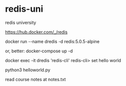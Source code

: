 # redis-uni
redis university


https://hub.docker.com/_/redis

docker run --name dredis -d redis:5.0.5-alpine

or, better:
docker-compose up -d

docker exec -it dredis 'redis-cli'
redis-cli> set hello world

python3 helloworld.py

read course notes at notes.txt
